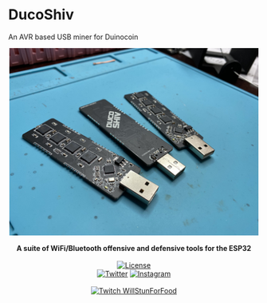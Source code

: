 # DucoShiv
 An AVR based USB miner for Duinocoin

<p align="center"><img alt="Marauder logo" src="https://github.com/justcallmekoko/DucoShiv/blob/main/images/3_shivs.jpg?raw=true" width="500"></p>
<p align="center">
  <b>A suite of WiFi/Bluetooth offensive and defensive tools for the ESP32</b>
  <br><br>
  <a href="https://github.com/justcallmekoko/DucoShiv/blob/master/LICENSE"><img alt="License" src="https://img.shields.io/github/license/mashape/apistatus.svg"></a>
  <br>
  <a href="https://twitter.com/intent/follow?screen_name=jcmkyoutube"><img src="https://img.shields.io/twitter/follow/jcmkyoutube?style=social&logo=twitter" alt="Twitter"></a>
  <a href="https://www.instagram.com/just.call.me.koko"><img src="https://img.shields.io/badge/Follow%20Me-Instagram-orange" alt="Instagram"/></a>
  <br><br>
  <a href="https://www.twitch.tv/willstunforfood"><img src="https://assets.stickpng.com/images/580b57fcd9996e24bc43c540.png" alt="Twitch WillStunForFood" width="200"></a>
</p>
